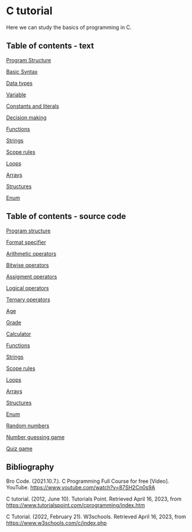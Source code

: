 # C tutorial

Here we can study the basics of programming in C.

## Table of contents - text

[Program Structure](programstructure.md)

[Basic Syntax](basicsyntax.md)

[Data types](datatypes.md)

[Variable](variable.md)

[Constants and literals](constant.md)

[Decision making](decision.md)

[Functions](functions.md)

[Strings](strings.md)

[Scope rules](scope.md)

[Loops](loops.md)

[Arrays](arrays.md)

[Structures](structures.md)

[Enum](enum.md)

## Table of contents - source code

[Program structure](programstructure.c)

[Format specifier](formatspecifier.c)

[Arithmetic operators](arithmetic.c)

[Bitwise operators](bitwise.c)

[Assigment operators](assigment.c)

[Logical operators](logical.c)

[Ternary operators](ternary.c)

[Age](age.c)

[Grade](grade.c)

[Calculator](calculator.c)

[Functions](functions.c)

[Strings](strings.c)

[Scope rules](scope.c)

[Loops](loops.c)

[Arrays](arrays.c)

[Structures](structures.c)

[Enum](enum.c)

[Random numbers](randomnumbers.c)

[Number guessing game](numberguessinggame.c)

[Quiz game](quizgame.c)

## Bibliography

Bro Code. (2021.10.7.). C Programming Full Course for free [Video]. YouTube. https://www.youtube.com/watch?v=87SH2Cn0s9A

C tutorial. (2012, June 10). Tutorials Point. Retrieved April 16, 2023, from https://www.tutorialspoint.com/cprogramming/index.htm

C Tutorial. (2022, February 21). W3schools. Retrieved April 16, 2023, from https://www.w3schools.com/c/index.php